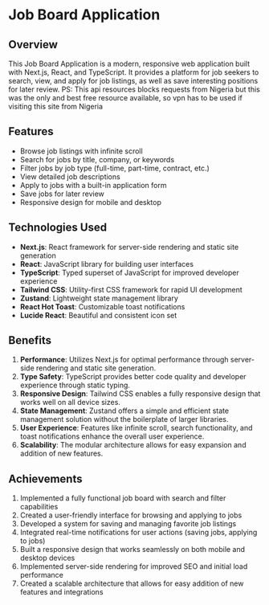 # Job Board Application

## Overview

This Job Board Application is a modern, responsive web application built with Next.js, React, and TypeScript. It provides a platform for job seekers to search, view, and apply for job listings, as well as save interesting positions for later review.
PS: This api resources blocks requests from Nigeria but this was the only and best free resource available, so vpn has to be used if visiting this site from Nigeria


## Features

- Browse job listings with infinite scroll
- Search for jobs by title, company, or keywords
- Filter jobs by job type (full-time, part-time, contract, etc.)
- View detailed job descriptions
- Apply to jobs with a built-in application form
- Save jobs for later review
- Responsive design for mobile and desktop

## Technologies Used

- **Next.js**: React framework for server-side rendering and static site generation
- **React**: JavaScript library for building user interfaces
- **TypeScript**: Typed superset of JavaScript for improved developer experience
- **Tailwind CSS**: Utility-first CSS framework for rapid UI development
- **Zustand**: Lightweight state management library
- **React Hot Toast**: Customizable toast notifications
- **Lucide React**: Beautiful and consistent icon set

## Benefits

1. **Performance**: Utilizes Next.js for optimal performance through server-side rendering and static site generation.
2. **Type Safety**: TypeScript provides better code quality and developer experience through static typing.
3. **Responsive Design**: Tailwind CSS enables a fully responsive design that works well on all device sizes.
4. **State Management**: Zustand offers a simple and efficient state management solution without the boilerplate of larger libraries.
5. **User Experience**: Features like infinite scroll, search functionality, and toast notifications enhance the overall user experience.
6. **Scalability**: The modular architecture allows for easy expansion and addition of new features.

## Achievements

1. Implemented a fully functional job board with search and filter capabilities
2. Created a user-friendly interface for browsing and applying to jobs
3. Developed a system for saving and managing favorite job listings
4. Integrated real-time notifications for user actions (saving jobs, applying to jobs)
5. Built a responsive design that works seamlessly on both mobile and desktop devices
6. Implemented server-side rendering for improved SEO and initial load performance
7. Created a scalable architecture that allows for easy addition of new features and integrations
